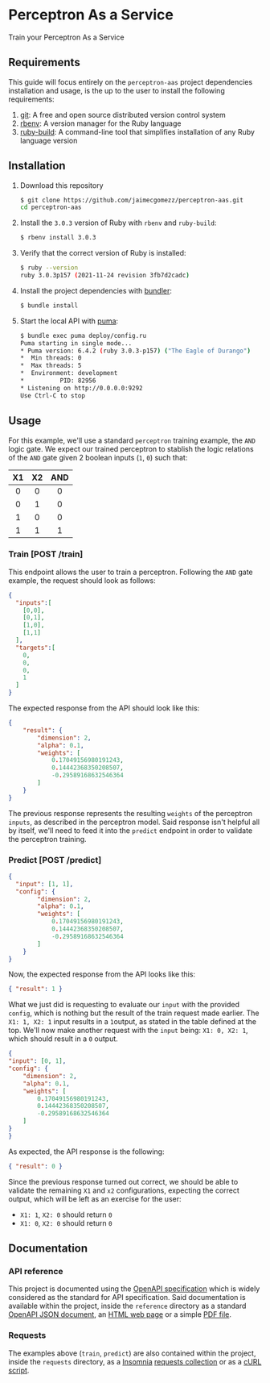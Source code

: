 # Perceptron As a Service

Train your Perceptron As a Service

## Requirements

This guide will focus entirely on the `perceptron-aas` project dependencies installation and usage, is the up to the user to install the following requirements: 

1. [git](https://git-scm.com/downloads): A  free and open source distributed version control system
2. [rbenv](https://github.com/rbenv/rbenv?tab=readme-ov-file#installation): A version manager for the Ruby language
3. [ruby-build](https://github.com/rbenv/ruby-build?tab=readme-ov-file#installation): A command-line tool that simplifies installation of any Ruby language version

## Installation

1. Download this repository

   ```sh
   $ git clone https://github.com/jaimecgomezz/perceptron-aas.git
   cd perceptron-aas
   ```

2. Install the `3.0.3` version of Ruby with `rbenv` and `ruby-build`:

   ```sh
   $ rbenv install 3.0.3
   ```

3. Verify that the correct version of Ruby is installed:

   ```sh
   $ ruby --version
   ruby 3.0.3p157 (2021-11-24 revision 3fb7d2cadc)
   ```

4. Install the project dependencies with [bundler](https://bundler.io/):

   ```sh
   $ bundle install
   ```

5. Start the local API with [puma](https://github.com/puma/puma):

   ```sh
   $ bundle exec puma deploy/config.ru
   Puma starting in single mode...
   * Puma version: 6.4.2 (ruby 3.0.3-p157) ("The Eagle of Durango")
   *  Min threads: 0
   *  Max threads: 5
   *  Environment: development
   *          PID: 82956
   * Listening on http://0.0.0.0:9292
   Use Ctrl-C to stop
   ```

   

## Usage

For this example, we'll use a standard `perceptron` training example, the `AND` logic gate. We expect our trained perceptron to stablish the logic relations of the `AND` gate given 2 boolean inputs (`1`, `0`) such that:

|  X1  |  X2  | AND  |
| :--: | :--: | :--: |
|  0   |  0   |  0   |
|  0   |  1   |  0   |
|  1   |  0   |  0   |
|  1   |  1   |  1   |



### Train [POST /train]

This endpoint allows the user to train a perceptron. Following the `AND` gate example, the request should look as follows:

`````` json
{
  "inputs":[
    [0,0],
    [0,1],
    [1,0],
    [1,1]
  ],
  "targets":[
    0,
    0,
    0,
    1
  ]
}
``````

The expected response from the API should look like this:

``````json
{
    "result": {
        "dimension": 2,
        "alpha": 0.1,
        "weights": [
            0.17049156980191243,
            0.14442368350208507,
            -0.29589168632546364
        ]
    }
}
``````

The previous response represents the resulting `weights` of the perceptron `inputs`, as described in the perceptron model. Said response isn't helpful all by itself, we'll need to feed it into the `predict` endpoint in order to validate the perceptron training.

### Predict [POST /predict]

``````json
{
  "input": [1, 1],
  "config": {
        "dimension": 2,
        "alpha": 0.1,
        "weights": [
            0.17049156980191243,
            0.14442368350208507,
            -0.29589168632546364
        ]
    }
}
``````

Now, the expected response from the API looks like this:

```json
{ "result": 1 }
```

What we just did is requesting to evaluate our `input` with the provided `config`, which is nothing but the result of the train request made earlier. The `X1: 1, X2: 1` input results in a `1`output, as stated in the table defined at the top. We'll now make another request with the `input` being: `X1: 0, X2: 1`, which should result in a `0` output.

```json
{
"input": [0, 1],
"config": {
    "dimension": 2,
    "alpha": 0.1,
    "weights": [
        0.17049156980191243,
        0.14442368350208507,
        -0.29589168632546364
    ]
}
}
 ```

As expected, the API response is the following:

```json
{ "result": 0 }
```

Since the previous response turned out correct, we should be able to validate the remaining `X1` and `x2` configurations, expecting the correct output, which will be left as an exercise for the user:

- `X1: 1`, `X2: 0` should return `0`
- `X1: 0`, `X2: 0` should return `0`

## Documentation

### API reference

This project is documented using the [OpenAPI specification](https://swagger.io/specification/) which is widely considered as the standard for API specification. Said documentation is available within the project, inside the `reference` directory as a standard [OpenAPI JSON document](reference/perceptron-aas.json), an [HTML web page](reference/perceptron-aas.html) or a simple [PDF file](reference/perceptron-aas.pdf).

### Requests

The examples above (`train`, `predict`) are also contained within the project, inside the `requests` directory, as a [Insomnia](https://insomnia.rest/) [requests collection](requests/insomnia.json) or as a [cURL](https://curl.se/) [script](requests/curl.sh).
